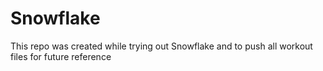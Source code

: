 # Snowflake
This repo was created while trying out Snowflake and to push all workout files for future reference
